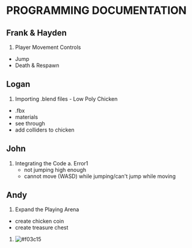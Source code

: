 # PROGRAMMING DOCUMENTATION

## Frank & Hayden
1. Player Movement Controls 
  - Jump
  - Death & Respawn

## Logan
1. Importing .blend files - Low Poly Chicken
  - .fbx
  - materials
  - see through
  - add colliders to chicken

## John
1. Integrating the Code
  a. Error1
    - not jumping high enough
    - cannot move (WASD) while jumping/can't jump while moving


## Andy
1. Expand the Playing Arena
  - create chicken coin
  - create treasure chest

1. ![#f03c15](https://placehold.co/15x15/f03c15/f03c15.png)